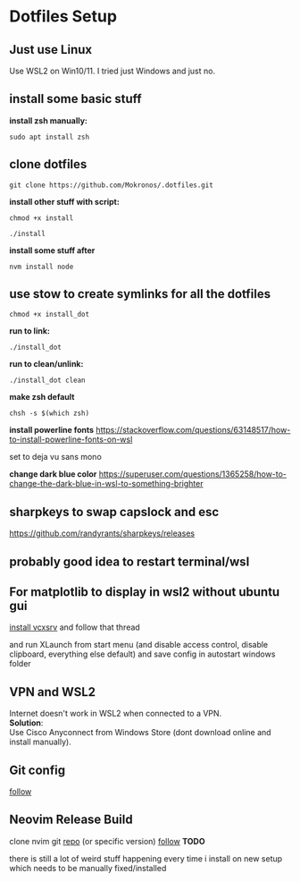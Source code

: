 # Dotfiles Setup
## Just use Linux
Use WSL2 on Win10/11. I tried just Windows and just no.
## install some basic stuff
**install zsh manually:**
```shell
sudo apt install zsh
```

## clone dotfiles
```shell
git clone https://github.com/Mokronos/.dotfiles.git
```

**install other stuff with script:**
```shell
chmod +x install
```
```shell
./install
```

**install some stuff after**
```shell
nvm install node
```

## use stow to create symlinks for all the dotfiles
```shell
chmod +x install_dot
```

**run to link:**
```shell
./install_dot
```

**run to clean/unlink:**
```shell
./install_dot clean
```

**make zsh default**
```shell
chsh -s $(which zsh)
```

**install powerline fonts**
https://stackoverflow.com/questions/63148517/how-to-install-powerline-fonts-on-wsl

set to deja vu sans mono

**change dark blue color**
https://superuser.com/questions/1365258/how-to-change-the-dark-blue-in-wsl-to-something-brighter

## sharpkeys to swap capslock and esc
https://github.com/randyrants/sharpkeys/releases

## probably good idea to restart terminal/wsl

## For matplotlib to display in wsl2 without ubuntu gui

[install vcxsrv](https://gist.github.com/KulryCzech/6f11e145d59048637a9d419a66d55896) and follow that thread

and run XLaunch from start menu (and disable access control, disable clipboard, everything else default) and save config in autostart windows folder

## VPN and WSL2
Internet doesn't work in WSL2 when connected to a VPN.  
**Solution**:  
Use Cisco Anyconnect from Windows Store (dont download online and install manually).

## Git config
[follow](https://docs.microsoft.com/en-us/windows/wsl/tutorials/wsl-git)

## Neovim Release Build
clone nvim git [repo](https://github.com/neovim/neovim) (or specific version)
[follow](https://github.com/neovim/neovim/wiki/Installing-Neovim#install-from-source)
**TODO**

there is still a lot of weird stuff happening every time i install on new setup which needs to be manually fixed/installed
